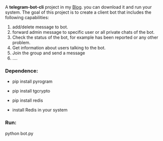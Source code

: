 A  **telegram-bot-cli** project in my [Blog](https://virgool.io/@zankoAn). you can download it and run your system.
The goal of this project is to create a client bot that includes the following capabilities:

1. add/delete message to bot.
2. forward admin message to specific user or all private chats of the bot.
3. Check the status of the bot, for example has been reported or any other problem.
4. Get information about users talking to the bot.
5. Join the group and send a message
6. ....


### Dependence:

- pip install pyrogram


- pip install tgcrypto


- pip install redis


- install Redis in your system


### Run:
python bot.py

